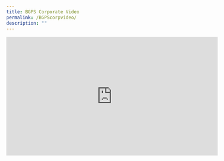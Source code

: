 ```yaml
---
title: BGPS Corporate Video
permalink: /BGPScorpvideo/
description: ""
---
```

<iframe width="560" height="315" src="https://www.youtube.com/embed/wqHUupZXr3M" title="YouTube video player" frameborder="0" allow="accelerometer; autoplay; clipboard-write; encrypted-media; gyroscope; picture-in-picture; web-share" allowfullscreen></iframe>